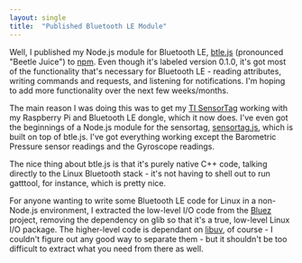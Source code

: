 ```yaml
---
layout: single
title:  "Published Bluetooth LE Module"
---
```


Well, I published my Node.js module for Bluetooth LE,
[btle.js](https://github.com/jacklund/btle.js) (pronounced \"Beetle
Juice\") to [npm](https://npmjs.org/package/btle.js). Even though it\'s
labeled version 0.1.0, it\'s got most of the functionality that\'s
necessary for Bluetooth LE - reading attributes, writing commands and
requests, and listening for notifications. I\'m hoping to add more
functionality over the next few weeks/months.

The main reason I was doing this was to get my [TI
SensorTag](http://www.ti.com/ww/en/wireless_connectivity/sensortag/index.shtml?DCMP=sensortag&HQS=sensortag-bn)
working with my Raspberry Pi and Bluetooth LE dongle, which it now does.
I\'ve even got the beginnings of a Node.js module for the sensortag,
[sensortag.js](https://github.com/jacklund/sensortag.js), which is built
on top of btle.js. I\'ve got everything working except the Barometric
Pressure sensor readings and the Gyroscope readings.

The nice thing about btle.js is that it\'s purely native C++ code,
talking directly to the Linux Bluetooth stack - it\'s not having to
shell out to run gatttool, for instance, which is pretty nice.

For anyone wanting to write some Bluetooth LE code for Linux in a
non-Node.js environment, I extracted the low-level I/O code from the
[Bluez](http://www.bluez.org/) project, removing the dependency on glib
so that it\'s a true, low-level Linux I/O package. The higher-level code
is dependant on [libuv](https://github.com/joyent/libuv), of course - I
couldn\'t figure out any good way to separate them - but it shouldn\'t
be too difficult to extract what you need from there as well.
